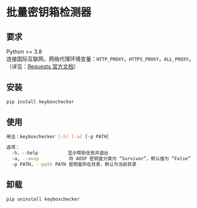 # 批量密钥箱检测器

## 要求
Python >= 3.8  
连接国际互联网，网络代理环境变量：`HTTP_PROXY`，`HTTPS_PROXY`，`ALL_PROXY`。（详见：[Requests 官方文档](https://requests.readthedocs.io/projects/cn/zh-cn/latest/user/advanced.html#proxies)）

## 安装
```bash
pip install keyboxchecker
```

## 使用
```bash
用法：keyboxchecker [-h] [-a] [-p PATH］

选项：
  -h、--help           显示帮助信息并退出
  -a, --aosp           将 AOSP 密钥盒分类为 “Survivor”，默认值为 “False”
  -p PATH, --path PATH 密钥盒所在目录，默认为当前目录
```

## 卸载
```bash
pip uninstall keyboxchecker
```
